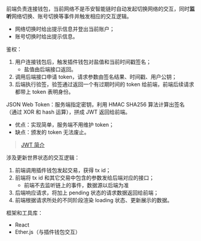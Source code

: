 
前端负责连接钱包，当前网络不是币安智能链时自动发起切换网络的交互，同时**监听**网络切换、账号切换等事件并触发相应的交互逻辑。
- 网络切换时给出提示信息并登出当前账户；
- 账号切换时给出提示信息。

鉴权：
1. 用户连接钱包后，触发插件钱包对盐值和当前时间戳签名；
    - 盐值由后端接口返回。
2. 调用后端接口申请 token，请求参数由签名结果、时间戳、用户公钥；
3. 后端执行验签，验签通过返回一个有过期时间的 token 给前端，前端后续请求都带上 token 表明身份。
    <!-- - [ ] access token 的更新逻辑，过期时间多久，refresh_token 保存 -->

JSON Web Token：服务端指定密钥，利用 HMAC SHA256 算法计算出签名（通过 XOR 和 hash 运算），拼成 JWT 返回给前端。
- 优点：实现简单，服务端不用维护 token；  
- 缺点：颁发的 token 无法废止。

> [JWT 简介](https://blog.hofungkoeng.com/post/buildingblock/protocol/jwt/)

涉及更新世界状态的交互逻辑：
1. 前端调用插件钱包发起交易，获得 tx id；
2. 前端将 tx id 和其它交易中包含的参数发给后端对应的接口；
    - 前端不去监听链上的事件，数据源以后端为准
3. 后端响应请求，将加上 pending 状态的请求数据返回给前端；
4. 前端根据请求所处的不同阶段渲染 loading 状态、更新展示的数据。

框架和工具库：
- React
- Ether.js（与插件钱包交互）



<!-- 参数类型分类： -->


<!-- 路由权限 -->